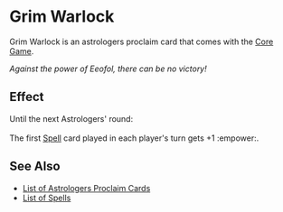 # Grim Warlock

Grim Warlock is an astrologers proclaim card that comes with the [Core Game](../content.md).

*Against the power of Eeofol, there can be no victory!*


## Effect

Until the next Astrologers' round:<br><br>The first [Spell](../spells.md) card played in each player's turn gets +1 :empower:.


## See Also

- [List of Astrologers Proclaim Cards](../astrologers_proclaim.md)
- [List of Spells](../spells.md)
